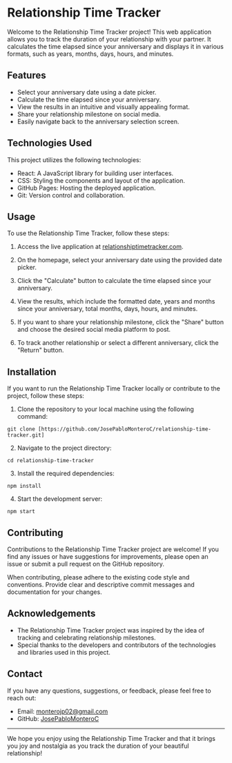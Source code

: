 # Relationship Time Tracker

Welcome to the Relationship Time Tracker project! This web application allows you to track the duration of your relationship with your partner. It calculates the time elapsed since your anniversary and displays it in various formats, such as years, months, days, hours, and minutes.

## Features

- Select your anniversary date using a date picker.
- Calculate the time elapsed since your anniversary.
- View the results in an intuitive and visually appealing format.
- Share your relationship milestone on social media.
- Easily navigate back to the anniversary selection screen.

## Technologies Used

This project utilizes the following technologies:

- React: A JavaScript library for building user interfaces.
- CSS: Styling the components and layout of the application.
- GitHub Pages: Hosting the deployed application.
- Git: Version control and collaboration.

## Usage

To use the Relationship Time Tracker, follow these steps:

1. Access the live application at [relationshiptimetracker.com](https://relationshiptimetracker.com).

2. On the homepage, select your anniversary date using the provided date picker.

3. Click the "Calculate" button to calculate the time elapsed since your anniversary.

4. View the results, which include the formatted date, years and months since your anniversary, total months, days, hours, and minutes.

5. If you want to share your relationship milestone, click the "Share" button and choose the desired social media platform to post.

6. To track another relationship or select a different anniversary, click the "Return" button.

## Installation

If you want to run the Relationship Time Tracker locally or contribute to the project, follow these steps:

1. Clone the repository to your local machine using the following command:

```
git clone [https://github.com/JosePabloMonteroC/relationship-time-tracker.git]
```

2. Navigate to the project directory:

```
cd relationship-time-tracker
```

3. Install the required dependencies:

```
npm install
```

4. Start the development server:

```
npm start
```


## Contributing

Contributions to the Relationship Time Tracker project are welcome! If you find any issues or have suggestions for improvements, please open an issue or submit a pull request on the GitHub repository.

When contributing, please adhere to the existing code style and conventions. Provide clear and descriptive commit messages and documentation for your changes.

## Acknowledgements

- The Relationship Time Tracker project was inspired by the idea of tracking and celebrating relationship milestones.
- Special thanks to the developers and contributors of the technologies and libraries used in this project.

## Contact

If you have any questions, suggestions, or feedback, please feel free to reach out:

- Email: monterojp02@gmail.com
- GitHub: [JosePabloMonteroC](https://github.com/JosePabloMonteroC)

---

We hope you enjoy using the Relationship Time Tracker and that it brings you joy and nostalgia as you track the duration of your beautiful relationship!
